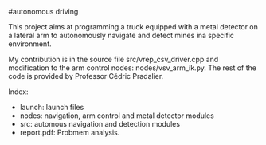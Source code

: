 #autonomous driving

This project aims at programming a truck equipped with a metal detector on a lateral arm to autonomously navigate and detect mines ina  specific environment. 

My contribution is in the source file src/vrep_csv_driver.cpp and modification to the arm control nodes: nodes/vsv_arm_ik.py.
The rest of the code is provided by Professor Cédric Pradalier.

Index:
- launch: launch files
- nodes: navigation, arm control and metal detector modules
- src: automous navigation and detection modules
- report.pdf: Probmem analysis.
